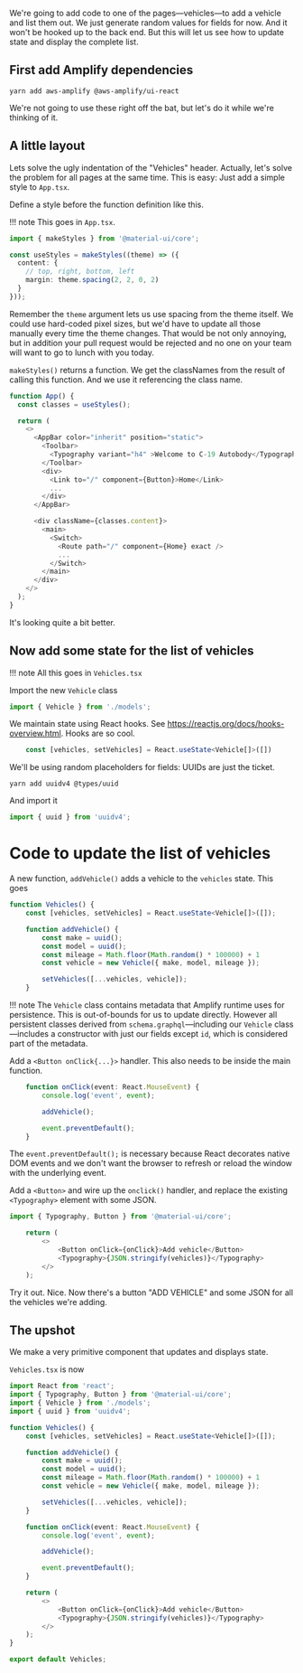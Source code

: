 We're going to add code to one of the pages—vehicles—to add a vehicle and list them out. We just generate random values for fields for now. And it won't be hooked up to the back end. But this will let us see how to update state and display the complete list. 

## First add Amplify dependencies

```
yarn add aws-amplify @aws-amplify/ui-react
```

We're not going to use these right off the bat, but let's do it while we're thinking of it.

## A little layout

Lets solve the ugly indentation of the "Vehicles" header. Actually, let's solve the problem for all pages at the same time. This is easy: Just add a simple style to `App.tsx`. 

Define a style before the function definition like this.

!!! note
    This goes in `App.tsx`.

```typescript
import { makeStyles } from '@material-ui/core';

const useStyles = makeStyles((theme) => ({
  content: {
    // top, right, bottom, left
    margin: theme.spacing(2, 2, 0, 2)
  }
}));
```

Remember the `theme` argument lets us use spacing from the theme itself. We could use hard-coded pixel sizes, but we'd have to update all those manually every time the theme changes. That would be not only annoying, but in addition your pull request would be rejected and no one on your team will want to go to lunch with you today.

`makeStyles()` returns a function. We get the classNames from the result of calling this function. And we use it referencing the class name.

```typescript
function App() {
  const classes = useStyles();

  return (
    <>
      <AppBar color="inherit" position="static">
        <Toolbar>
          <Typography variant="h4" >Welcome to C-19 Autobody</Typography>
        </Toolbar>
        <div>
          <Link to="/" component={Button}>Home</Link>
          ...
        </div>
      </AppBar>

      <div className={classes.content}>
        <main>
          <Switch>
            <Route path="/" component={Home} exact />
            ...
          </Switch>
        </main>
      </div>
    </>
  );
}
```

It's looking quite a bit better.

## Now add some state for the list of vehicles

!!! note
    All this goes in `Vehicles.tsx`

Import the new `Vehicle` class

```typescript
import { Vehicle } from './models';
```

We maintain state using React hooks. See <https://reactjs.org/docs/hooks-overview.html>. Hooks are so cool.

```typescript
    const [vehicles, setVehicles] = React.useState<Vehicle[]>([])
```

We'll be using random placeholders for fields: UUIDs are just the ticket.

```shell
yarn add uuidv4 @types/uuid 
```

And import it

```typescript
import { uuid } from 'uuidv4';
```

# Code to update the list of vehicles

A new function, `addVehicle()` adds a vehicle to the `vehicles` state. This goes

```typescript
function Vehicles() {
    const [vehicles, setVehicles] = React.useState<Vehicle[]>([]);

    function addVehicle() {
        const make = uuid();
        const model = uuid();
        const mileage = Math.floor(Math.random() * 100000) + 1 
        const vehicle = new Vehicle({ make, model, mileage });

        setVehicles([...vehicles, vehicle]);
    }
```

!!! note
    The `Vehicle` class contains metadata that Amplify runtime uses for persistence. This is out-of-bounds for us to update directly. However all persistent classes derived from `schema.graphql`—including our `Vehicle` class—includes a constructor with just our fields except `id`, which is considered part of the metadata.

Add a `<Button onClick{...}>` handler. This also needs to be inside the main function.

```typescript
    function onClick(event: React.MouseEvent) {
        console.log('event', event);

        addVehicle();

        event.preventDefault();
    }
```

The `event.preventDefault();` is necessary because React decorates native DOM events and we don't want the browser to refresh or reload the window with the underlying event.

Add a `<Button>` and wire up the `onclick()` handler, and replace the existing `<Typography>` element with some JSON.

```typescript
import { Typography, Button } from '@material-ui/core';
```

```typescript
    return (
        <>
            <Button onClick={onClick}>Add vehicle</Button>
            <Typography>{JSON.stringify(vehicles)}</Typography>
        </>
    );
```

Try it out. Nice. Now there's a button "ADD VEHICLE" and some JSON for all the vehicles we're adding.

## The upshot

We make a very primitive component that updates and displays state. 

`Vehicles.tsx` is now

```typescript
import React from 'react';
import { Typography, Button } from '@material-ui/core';
import { Vehicle } from './models';
import { uuid } from 'uuidv4';

function Vehicles() {
    const [vehicles, setVehicles] = React.useState<Vehicle[]>([]);

    function addVehicle() {
        const make = uuid();
        const model = uuid();
        const mileage = Math.floor(Math.random() * 100000) + 1
        const vehicle = new Vehicle({ make, model, mileage });

        setVehicles([...vehicles, vehicle]);
    }

    function onClick(event: React.MouseEvent) {
        console.log('event', event);

        addVehicle();

        event.preventDefault();
    }

    return (
        <>
            <Button onClick={onClick}>Add vehicle</Button>
            <Typography>{JSON.stringify(vehicles)}</Typography>
        </>
    );
}

export default Vehicles;
```
